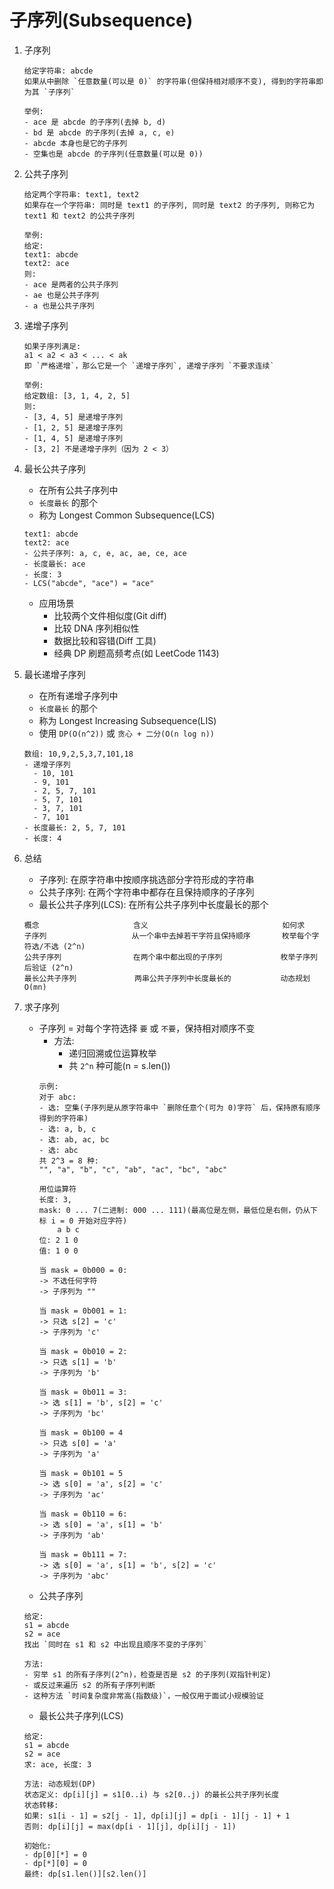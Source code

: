 # 子序列(Subsequence)

1. 子序列
   ```text
   给定字符串: abcde
   如果从中删除 `任意数量(可以是 0)` 的字符串(但保持相对顺序不变), 得到的字符串即为其 `子序列`
   
   举例:
   - ace 是 abcde 的子序列(去掉 b, d)
   - bd 是 abcde 的子序列(去掉 a, c, e)
   - abcde 本身也是它的子序列
   - 空集也是 abcde 的子序列(任意数量(可以是 0))
   ```
   
2. 公共子序列
   ```text
   给定两个字符串: text1, text2
   如果存在一个字符串: 同时是 text1 的子序列, 同时是 text2 的子序列, 则称它为 text1 和 text2 的公共子序列
   
   举例:
   给定:
   text1: abcde
   text2: ace
   则: 
   - ace 是两者的公共子序列
   - ae 也是公共子序列
   - a 也是公共子序列
   ```
   
3. 递增子序列
   ```text
   如果子序列满足:
   a1 < a2 < a3 < ... < ak
   即 `严格递增`，那么它是一个 `递增子序列`, 递增子序列 `不要求连续`
   
   举例:
   给定数组: [3, 1, 4, 2, 5]
   则:
   - [3, 4, 5] 是递增子序列
   - [1, 2, 5] 是递增子序列
   - [1, 4, 5] 是递增子序列
   - [3, 2] 不是递增子序列（因为 2 < 3）
   
   ```
   
4. 最长公共子序列
   - 在所有公共子序列中
   - `长度最长` 的那个
   - 称为 Longest Common Subsequence(LCS)
   ```text
   text1: abcde
   text2: ace
   - 公共子序列: a, c, e, ac, ae, ce, ace
   - 长度最长: ace
   - 长度: 3
   - LCS("abcde", "ace") = "ace"
   ```
   - 应用场景
     - 比较两个文件相似度(Git diff)
     - 比较 DNA 序列相似性
     - 数据比较和容错(Diff 工具)
     - 经典 DP 刷题高频考点(如 LeetCode 1143)
     
5. 最长递增子序列
   - 在所有递增子序列中 
   - `长度最长` 的那个
   - 称为 Longest Increasing Subsequence(LIS)
   - 使用 `DP(O(n^2))` 或 `贪心 + 二分(O(n log n))`
   ```text
   数组: 10,9,2,5,3,7,101,18
   - 递增子序列
     - 10, 101
     - 9, 101
     - 2, 5, 7, 101
     - 5, 7, 101
     - 3, 7, 101
     - 7, 101
   - 长度最长: 2, 5, 7, 101
   - 长度: 4
   ```
   
4. 总结
   - 子序列: 在原字符串中按顺序挑选部分字符形成的字符串
   - 公共子序列: 在两个字符串中都存在且保持顺序的子序列
   - 最长公共子序列(LCS): 在所有公共子序列中长度最长的那个
   ```text
   概念                     含义                              如何求
   子序列                   从一个串中去掉若干字符且保持顺序       枚举每个字符选/不选 (2^n)
   公共子序列                在两个串中都出现的子序列             枚举子序列后验证 (2^n)
   最长公共子序列             两串公共子序列中长度最长的           动态规划 O(mn)
   ```

5. 求子序列
   - 子序列 = 对每个字符选择 `要` 或 `不要`，保持相对顺序不变
     - 方法:
       - 递归回溯或位运算枚举
       - 共 `2^n` 种可能(n = s.len())
     ```text
     示例:
     对于 abc: 
     - 选: 空集(子序列是从原字符串中 `删除任意个(可为 0)字符` 后，保持原有顺序得到的字符串)
     - 选: a, b, c
     - 选: ab, ac, bc
     - 选: abc
     共 2^3 = 8 种: 
     "", "a", "b", "c", "ab", "ac", "bc", "abc"
     
     用位运算符
     长度: 3,
     mask: 0 ... 7(二进制: 000 ... 111)(最高位是左侧，最低位是右侧，仍从下标 i = 0 开始对应字符)
         a b c
     位: 2 1 0
     值: 1 0 0

     当 mask = 0b000 = 0:
     -> 不选任何字符
     -> 子序列为 ""
     
     当 mask = 0b001 = 1:
     -> 只选 s[2] = 'c'
     -> 子序列为 'c'  
     
     当 mask = 0b010 = 2:
     -> 只选 s[1] = 'b'
     -> 子序列为 'b'  
     
     当 mask = 0b011 = 3:
     -> 选 s[1] = 'b', s[2] = 'c'
     -> 子序列为 'bc'
     
     当 mask = 0b100 = 4
     -> 只选 s[0] = 'a'
     -> 子序列为 'a'
     
     当 mask = 0b101 = 5
     -> 选 s[0] = 'a', s[2] = 'c'
     -> 子序列为 'ac'
     
     当 mask = 0b110 = 6:
     -> 选 s[0] = 'a', s[1] = 'b'
     -> 子序列为 'ab'
     
     当 mask = 0b111 = 7:
     -> 选 s[0] = 'a', s[1] = 'b', s[2] = 'c'
     -> 子序列为 'abc'
     ```
   - 公共子序列   
   ```text
   给定:
   s1 = abcde
   s2 = ace
   找出 `同时在 s1 和 s2 中出现且顺序不变的子序列`
   
   方法:
   - 穷举 s1 的所有子序列(2^n)，检查是否是 s2 的子序列(双指针判定)
   - 或反过来遍历 s2 的所有子序列判断
   - 这种方法 `时间复杂度非常高(指数级)`，一般仅用于面试小规模验证
   ```
   - 最长公共子序列(LCS)
   ```text
   给定:
   s1 = abcde
   s2 = ace
   求: ace, 长度: 3
   
   方法: 动态规划(DP)
   状态定义: dp[i][j] = s1[0..i) 与 s2[0..j) 的最长公共子序列长度
   状态转移:
   如果: s1[i - 1] = s2[j - 1], dp[i][j] = dp[i - 1][j - 1] + 1
   否则: dp[i][j] = max(dp[i - 1][j], dp[i][j - 1])
   
   初始化: 
   - dp[0][*] = 0
   - dp[*][0] = 0
   最终: dp[s1.len()][s2.len()]
   ```
